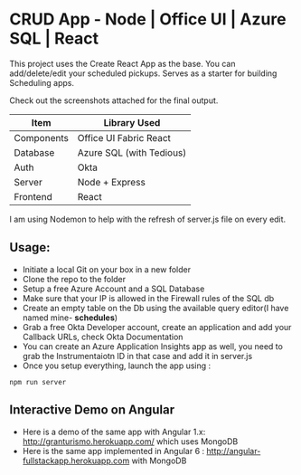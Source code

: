# CRUD App - Node | Office UI | Azure SQL | React

This project uses the Create React App as the base. You can add/delete/edit your scheduled pickups. Serves as a starter for building Scheduling apps.

Check out the screenshots attached for the final output.

Item | Library Used
------------ | -------------
Components | Office UI Fabric React
Database | Azure SQL (with Tedious)
Auth | Okta
Server | Node + Express
Frontend | React

I am using Nodemon to help with the refresh of server.js file on every edit.

## Usage:
* Initiate a local Git on your box in a new folder
* Clone the repo to the folder
* Setup a free Azure Account and a SQL Database
* Make sure that your IP is allowed in the Firewall rules of the SQL db
* Create an empty table on the Db using the available query editor(I have named mine- **schedules**)
* Grab a free Okta Developer account, create an application and add your Callback URLs, check Okta Documentation
* You can create an Azure Application Insights app as well, you need to grab the Instrumentaiotn ID in that case and add it in server.js
* Once you setup everything, launch the app using :
```
npm run server
```
## Interactive Demo on Angular
* Here is a demo of the same app with Angular 1.x: http://granturismo.herokuapp.com/ which uses MongoDB
* Here is the same app implemented in Angular 6 : http://angular-fullstackapp.herokuapp.com with MongoDB

